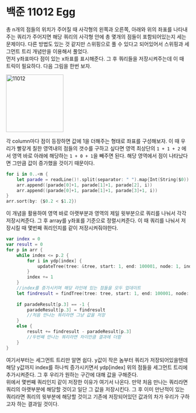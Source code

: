# 백준 11012 Egg
총 n개의 점들의 위치가 주어질 때 사각형의 왼쪽과 오른쪽, 아래와 위의 좌표를 나타내주는 쿼리가 주어지면 해당 쿼리의 사각형 안에 총 몇개의 점들이 포함되어있는지 세는 문제이다. 
다른 방법도 있는 것 같지만 스위핑으로 풀 수 있다고 되어있어서 스위핑과 세그먼트 트리 개념만을 이용해서 풀었다.  
먼저 y좌표마다 점이 있는 x좌표를 표시해준다. 그 후 쿼리들을 저장시켜주는데 이 때 트릭이 필요하다. 다음 그림을 한번 보자.

<img width="157" alt="11012" src="https://user-images.githubusercontent.com/78075226/119868002-758b7380-bf59-11eb-8333-892784225344.png">

각 column마다 점이 등장하면 값에 1을 더해주는 형태로 좌표를 구성해보자. 이 때 우리가 빨갛게 칠한 영역내의 점들의 갯수를 구하고 싶다면 영역 최상단의 `1 + 1 + 2` 에서 영역 바로 아래에 해당하는 `1 + 0 + 1`을 빼주면 된다. 해당 영역에서 점이 나타났다면 그만큼 값이 증가했을 것이기 때문이다. 
```swift
for i in 0..<m {
    let parade = readLine()!.split(separator: " ").map{Int(String($0))!}
    arr.append((parade[0]+1, parade[1]+1, parade[2], i))
    arr.append((parade[0]+1, parade[1]+1, parade[3]+1, i))
}
arr.sort(by: {$0.2 < $1.2})
```
이 개념을 활용하여 영역 바로 아랫부분과 영역의 제일 윗부분으로 쿼리를 나눠서 각각 저장시켜준다. 그 후 array를 y좌표를 기준으로 정렬시켜준다. 이 때 쿼리를 나눠서 저장시킬 때 몇번째 쿼리인지를 같이 저장시켜줘야한다.
```swift
var index = 0
var result = 0
for p in arr {
    while index <= p.2 {
        for i in ydp[index] {
            updateTree(tree: &tree, start: 1, end: 100001, node: 1, index: i, val: 1)
        }
        index += 1
    }
    //index를 증가시키며 해당 라인에 있는 점들을 모두 업데이트
    let findresult = findTree(tree: tree, start: 1, end: 100001, node: 1, left: p.0, right: p.1)
    
    if paradeResult[p.3] == -1 {
        paradeResult[p.3] = findresult 
        //처음 만나는 쿼리라면 그냥 값을 저장
    }
    else {
        result += findresult - paradeResult[p.3] 
        //두번째 만나는 쿼리라면 차이만큼 결과에 더함 
    }
}
```
여기서부터는 세그먼트 트리만 알면 쉽다. y값이 작은 놈부터 쿼리가 저장되어있을텐데 해당 y값까지 index를 하나씩 증가시키면서 ydp[index] 위의 점들을 세그먼트 트리에 추가시켜준다. 그 후 우리가 원하는 구간에 대해 값을 구해준다.  
위에서 몇번째 쿼리인지 같이 저장한 이유가 여기서 나온다. 만약 처음 만나는 쿼리라면 쿼리의 아랫부분에 해당할 것이고 일단 그 값을 저장시킨다. 그 후 이미 만난적이 있는 쿼리라면 쿼리의 윗부분에 해당할 것이고 기존에 저장되어있던 값과의 차가 우리가 구하고자 하는 결과일 것이다.  

